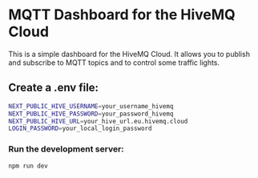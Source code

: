 # MQTT Dashboard for the HiveMQ Cloud

This is a simple dashboard for the HiveMQ Cloud. It allows you to publish and subscribe to MQTT topics and to control some traffic lights.

## Create a .env file:

```bash
NEXT_PUBLIC_HIVE_USERNAME=your_username_hivemq
NEXT_PUBLIC_HIVE_PASSWORD=your_password_hivemq
NEXT_PUBLIC_HIVE_URL=your_hive_url.eu.hivemq.cloud
LOGIN_PASSWORD=your_local_login_password
```

### Run the development server:

```bash
npm run dev
```
